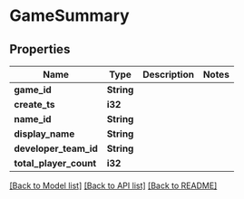 # GameSummary

## Properties

Name | Type | Description | Notes
------------ | ------------- | ------------- | -------------
**game_id** | **String** |  | 
**create_ts** | **i32** |  | 
**name_id** | **String** |  | 
**display_name** | **String** |  | 
**developer_team_id** | **String** |  | 
**total_player_count** | **i32** |  | 

[[Back to Model list]](../README.md#documentation-for-models) [[Back to API list]](../README.md#documentation-for-api-endpoints) [[Back to README]](../README.md)


